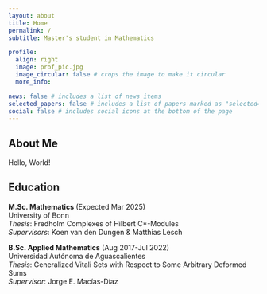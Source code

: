 ```yaml
---
layout: about
title: Home
permalink: /
subtitle: Master's student in Mathematics

profile:
  align: right
  image: prof_pic.jpg
  image_circular: false # crops the image to make it circular
  more_info:

news: false # includes a list of news items
selected_papers: false # includes a list of papers marked as "selected={true}"
social: false # includes social icons at the bottom of the page
---
```

## About Me
Hello, World!

## Education
**M.Sc. Mathematics** (Expected Mar 2025) <br/>
University of Bonn <br/>
*Thesis*: Fredholm Complexes of Hilbert C\*-Modules<br/>
*Supervisors*: Koen van den Dungen & Matthias Lesch<br/>

**B.Sc. Applied Mathematics** (Aug 2017-Jul 2022)<br/>
Universidad Autónoma de Aguascalientes<br/>
*Thesis*: Generalized Vitali Sets with Respect to Some Arbitrary Deformed Sums<br/>
*Supervisor*: Jorge E. Macías-Díaz<br/>

